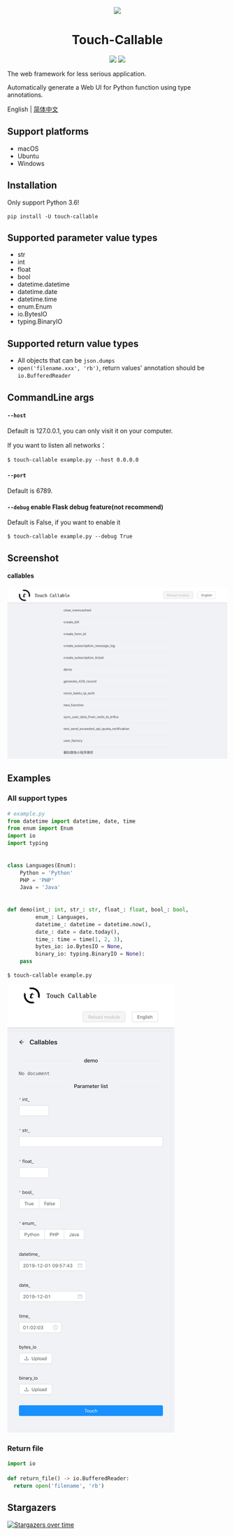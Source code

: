 <p align="center">
  <img width="200" src="./touch-callable.svg">
</p>

<h1 align="center">Touch-Callable</h1>
<p align="center">
  <image src="https://img.shields.io/pypi/v/touch-callable.svg" />
  <image src="https://img.shields.io/pypi/dm/touch-callable.svg" />
</p>

<p>
The web framework for less serious application.

Automatically generate a Web UI for Python function using type annotations.
<p>

English | [简体中文](./README_zh_CN.md)

## Support platforms

- macOS
- Ubuntu
- Windows

## Installation

Only support Python 3.6!

`pip install -U touch-callable`

## Supported parameter value types

- str
- int
- float
- bool
- datetime.datetime
- datetime.date
- datetime.time
- enum.Enum
- io.BytesIO
- typing.BinaryIO

## Supported return value types

- All objects that can be `json.dumps`
- `open('filename.xxx', 'rb')`, return values' annotation should be `io.BufferedReader`

## CommandLine args

#### `--host` 

Default is 127.0.0.1, you can only visit it on your computer.

If you want to listen all networks：

`$ touch-callable example.py --host 0.0.0.0`

#### `--port` 

Default is 6789.

#### `--debug` enable Flask debug feature(not recommend)

Default is False, if you want to enable it

`$ touch-callable example.py --debug True`

## Screenshot

#### callables

![callables](https://raw.githubusercontent.com/pengwk/touch-callable/master/callables_en_us.png)

## Examples

### All support types

```python
# example.py
from datetime import datetime, date, time
from enum import Enum
import io
import typing


class Languages(Enum):
    Python = 'Python'
    PHP = 'PHP'
    Java = 'Java'


def demo(int_: int, str_: str, float_: float, bool_: bool,
         enum_: Languages,
         datetime_: datetime = datetime.now(),
         date_: date = date.today(),
         time_: time = time(1, 2, 3),
         bytes_io: io.BytesIO = None,
         binary_io: typing.BinaryIO = None):
    pass
```

`$ touch-callable example.py`

![demo_with_reponsive_ui](https://raw.githubusercontent.com/pengwk/touch-callable/master/demo_all_args_with_responsive_ui_en_us.png)

### Return file

```python
import io

def return_file() -> io.BufferedReader:
  return open('filename', 'rb')
```

## Stargazers

[![Stargazers over time](https://starchart.cc/pengwk/touch-callable.svg)](https://starchart.cc/pengwk/touch-callable)
